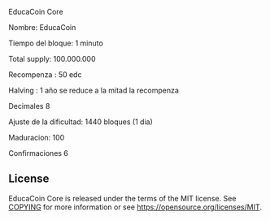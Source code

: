 EducaCoin Core

Nombre: EducaCoin

Tiempo del bloque: 1 minuto

Total supply: 100.000.000

Recompenza : 50 edc

Halving : 1 año se reduce a la mitad la recompenza

Decimales 8

Ajuste de la dificultad: 1440 bloques (1 dia)

Maduracion: 100

Confirmaciones 6


License
-------

EducaCoin Core is released under the terms of the MIT license. See [COPYING](COPYING) for more
information or see https://opensource.org/licenses/MIT.
